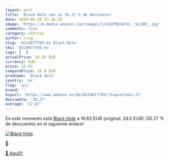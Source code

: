 ```yaml
---
layout: post
title: 'Black Hole con un 35.27 % de descuento'
date: 2020-06-20 23:18:25
image: 'https://m.media-amazon.com/images/I/41EP9EnHCVL._SL200_.jpg'
comments: true
category: ofertas
author: ring
slug: '0224077783-es Black Hole'
sku: '0224077783-es'
tags: [  ]
actualPrice: 16.83 EUR
currency: EUR
price: 16.83
comparePrice: 26.0 EUR
prodname: 'Black Hole'
country: 'es'
flag: '🇪🇸'
brand: ''
buyurl: 'https://www.amazon.es/dp/0224077783/?tag=tolees-21'
descuento: '35.27'
average: '17.87'
---
```


En este momento está [Black Hole](https://www.amazon.es/dp/0224077783/?tag=tolees-21) a 16.83 EUR (original: 26.0 EUR) (35.27 %  de descuento) en el siguiente enlace!

[![Black Hole](https://m.media-amazon.com/images/I/41EP9EnHCVL._SL200_.jpg)](https://www.amazon.es/dp/0224077783/?tag=tolees-21)

🔎:


[🛒 Aquí!!!](https://www.amazon.es/dp/0224077783/?tag=tolees-21)
